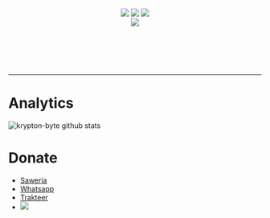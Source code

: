 <!-- ## Ya Halooo <img src="https://github.com/TheDudeThatCode/TheDudeThatCode/blob/master/Assets/Hi.gif" width="29px"> -->
<p align="center"><br><a href="https://wa.me/6283172366463"><img src="https://img.shields.io/badge/whatsapp-whastapp-%2325D366?logo=whatsapp"></a>&nbsp;<a href="https://m.facebook.com/krypton.byte.5"><img src="https://img.shields.io/badge/facebook-krypton--byte-%231877F2?logo=facebook"></a>&nbsp;<a href="https://www.instagram.com/krypton_byte"><img src="https://img.shields.io/badge/Instagram-krypton--byte-%23fc034e?logo=instagram"></a><br><img src="https://visitor-badge.glitch.me/badge?page_id=krypton-byte.krypron-byte&style=for-the-badge">
</p>
<!-- <img align="left" src="https://i.ibb.co/QkxdF4d/python.webp" width="120" height="120" >
<a href="https://pypi.org/user/krypton-byte/"><img height="140px" src="asset/image/pip_big-removebg-preview.png" align="right"></a> -->
<br>
<br>
<br>
<br>

___
<!-- ![Metrics](https://metrics.lecoq.io/krypton-byte?template=classic&isocalendar=1&languages=1&introduction=1&people=1&gists=1&achievements=1&isocalendar.duration=full-year&languages.limit=8&languages.sections=most-used&languages.colors=Python&languages.threshold=0%25&languages.indepth=false&languages.recent.load=300&languages.recent.days=14&introduction.title=true&people.limit=24&people.size=28&people.types=followers%2C%20following&people.identicons=false&people.shuffle=false&achievements.threshold=C&achievements.secrets=true&achievements.limit=0&config.timezone=Asia%2FJakarta) -->

# Analytics

![krypton-byte github stats](https://github-readme-stats.vercel.app/api?username=krypton-byte&show_icons=true&theme=tokyonight)

# Donate
<ul><li><a href="https://saweria.co/kryptonbyte">Saweria</a><li><a href="https://wa.me/6283172366463">Whatsapp</a></li><li><a href="https://trakteer.id/krypton-byte-z8vbo">Trakteer</a></li><li><a href="https://paypal.me/kryptonbyte2?locale.x=id_ID"><img src="https://img.shields.io/badge/paypal-krypton--byte-%2300457C?logo=paypal"></img></a></li></ul>
<!--
**krypton-byte/krypton-byte** is a ✨ _special_ ✨ repository because its `README.md` (this file) appears on your GitHub profile.

Here are some ideas to get you started:

- 🔭 I’m currently working on ...
- 🌱 I’m currently learning ...
- 👯 I’m looking to collaborate on ...
- 🤔 I’m looking for help with ...
- 💬 Ask me about ...
- 📫 How to reach me: ...
- 😄 Pronouns: ...
- ⚡ Fun fact: ...
-->

